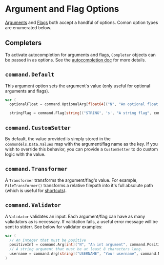# Argument and Flag Options

[Arguments](./args.md) and [Flags](./flags.md) both accept a handful of options. Comon option types are enumerated below.

## Completers

To activate autocompletion for arguments and flags, `Completer` objects can be passed in as options. See the [autocompletion doc](../features/autocompletion.md) for more details.

## `command.Default`

This argument option sets the argument's value (only useful for optional arguments and flags).

```go
var (
  optionalFloat = command.OptionalArg[float64]("N", "An optional float argument", command.Default[float64](12.3))

  stringFlag = command.Flag[string]("STRING", 's', "A string flag", command.Default[string]("default value"))
```

## `command.CustomSetter`

By default, the value provided is simply stored in the `commondels.Data.Values` map with the argument/flag name as the key. If you wish to override this behavior, you can provide a `CustomSetter` to do custom logic with the value.

## `command.Transformer`

A `Transformer` transforms the argument/flag's value. For example, `FileTransformer()` transforms a relative filepath into it's full absolute path (which is useful for [shortcuts](../features/shortcuts.md)).

## `command.Validator`

A `Validator` validates an input. Each argument/flag can have as many valiadators as is necessary. If validation fails, a useful error message will be sent to stderr. See below for validator examples:

```go
var (
  // An integer that must be positive
  positiveInt = command.Arg[int]("N", "An int argument", command.Positive())
  // A string argument that must be at least 8 characters long.
  username = command.Arg[string]("USERNAME", "Your username", command.MinLength(8))
)
```
